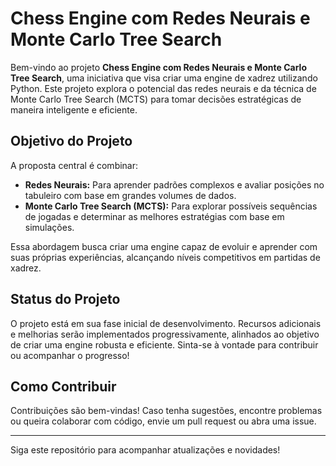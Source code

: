 # Chess Engine com Redes Neurais e Monte Carlo Tree Search

Bem-vindo ao projeto **Chess Engine com Redes Neurais e Monte Carlo Tree Search**, uma iniciativa que visa criar uma engine de xadrez utilizando Python. Este projeto explora o potencial das redes neurais e da técnica de Monte Carlo Tree Search (MCTS) para tomar decisões estratégicas de maneira inteligente e eficiente.

## Objetivo do Projeto

A proposta central é combinar:

- **Redes Neurais:** Para aprender padrões complexos e avaliar posições no tabuleiro com base em grandes volumes de dados.
- **Monte Carlo Tree Search (MCTS):** Para explorar possíveis sequências de jogadas e determinar as melhores estratégias com base em simulações.

Essa abordagem busca criar uma engine capaz de evoluir e aprender com suas próprias experiências, alcançando níveis competitivos em partidas de xadrez.

## Status do Projeto

O projeto está em sua fase inicial de desenvolvimento. Recursos adicionais e melhorias serão implementados progressivamente, alinhados ao objetivo de criar uma engine robusta e eficiente. Sinta-se à vontade para contribuir ou acompanhar o progresso!

## Como Contribuir

Contribuições são bem-vindas! Caso tenha sugestões, encontre problemas ou queira colaborar com código, envie um pull request ou abra uma issue.

---
Siga este repositório para acompanhar atualizações e novidades!
